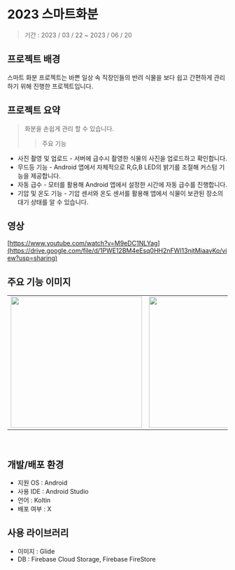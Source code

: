 # 2023 스마트화분
> 기간 : 2023 / 03 / 22 ~ 2023 / 06 / 20

## 프로젝트 배경
스마트 화분 프로젝트는 바쁜 일상 속 직장인들의 반려 식물을 보다 쉽고 간편하게 관리하기 위해 진행한 프로젝트입니다.

## 프로젝트 요약
> 화분을 손쉽게 관리 할 수 있습니다.
> > 주요 기능
- 사진 촬영 및 업로드 - 서버에 급수시 촬영한 식물의 사진을 업로드하고 확인합니다.
- 무드등 기능 - Android 앱에서 자체적으로 R,G,B LED의 밝기를 조절해 커스텀 기능을 제공합니다.
- 자동 급수 - 모터를 활용해 Android 앱에서 설정한 시간에 자동 급수를 진행합니다.
- 기압 및 온도 기능 - 기압 센서와 온도 센서를 활용해 앱에서 식물이 보관된 장소의 대기 상태를 알 수 있습니다.


## 영상
[https://www.youtube.com/watch?v=M9eDC1NLYag](https://drive.google.com/file/d/1PWE12BM4eEsq0HH2nFWI13njtMiaavKo/view?usp=sharing)

## 주요 기능 이미지
<table align="center">
<td><img src = "https://github.com/LeeJungHwan-Dev/2023_Smart_Planter/assets/93726941/3ba675be-1590-42c7-a412-67dc91b165c1" width = "300" hight = "400"/>
<td><img src = "https://github.com/LeeJungHwan-Dev/2023_Smart_Planter/assets/93726941/fc7fd10f-2e31-491f-a15d-57e46c5c8f0e" width = "300" hight = "400"/>

<td><img src = "https://github.com/LeeJungHwan-Dev/2023_Smart_Planter/assets/93726941/26f06005-1013-40e7-985d-73b71647a77f" width = "300" hight = "400"/>
<td><img src = "https://github.com/LeeJungHwan-Dev/2023_Smart_Planter/assets/93726941/08561a30-1e18-4cb6-8d43-bac77dec4e58" width = "300" hight = "400"/>
</table>

<br>

## 개발/배포 환경
- 지원 OS : Android<br>
- 사용 IDE : Android Studio<br>
- 언어 : Koltin<br>
- 배포 여부 : X<br>

## 사용 라이브러리
- 이미지 : Glide<br>
- DB : Firebase Cloud Storage, Firebase FireStore<br>
  
  
